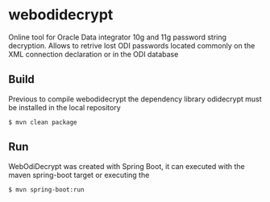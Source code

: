 # webodidecrypt

Online tool for Oracle Data integrator 10g and 11g password string decryption. Allows to retrive lost ODI passwords located commonly on the XML connection declaration or in the ODI database

## Build
Previous to compile webodidecrypt the dependency library odidecrypt must be installed in the local repository

	$ mvn clean package

## Run
WebOdiDecrypt was created with Spring Boot, it can executed with the maven spring-boot target or executing the 

	$ mvn spring-boot:run